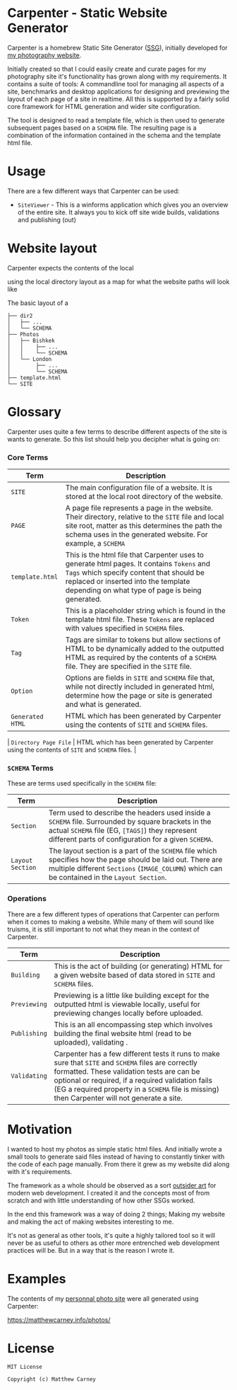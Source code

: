 # Carpenter - Static Website Generator

Carpenter is a homebrew Static Site Generator ([SSG](https://en.wikipedia.org/wiki/Static_site_generator)), initially developed for [my photography website](https://matthewcarney.info/photos/feb-2021/). 

Initially created so that I could easily create and curate pages for my photography site it's functionality has grown along with my requirements. It contains a suite of tools: A commandline tool for managing all aspects of a site, benchmarks and desktop applications for designing and previewing the layout of each page of a site in realtime. All this is supported by a fairly solid core framework for HTML generation and wider site configuration.

The tool is designed to read a template file, which is then used to generate subsequent pages based on a `SCHEMA` file. The resulting page is a combination of the information contained in the schema and the template html file.

# Usage

There are a few different ways that Carpenter can be used:

- `SiteViewer` - This is a winforms application which gives you an overview of the entire site. It always you to kick off site wide builds, validations and publishing (out)

# Website layout

Carpenter expects the contents of the local

using the local directory layout as a map for what the website paths will look like

The basic layout of a 
```
├── dir2
│   ├── ...
│   └── SCHEMA
├── Photos
│   ├── Bishkek
│   │    ├── ...
│   │    └── SCHEMA
│   └── London
│        ├── ...
│        └── SCHEMA
├── template.html
└── SITE
```

# Glossary

Carpenter uses quite a few terms to describe different aspects of the site is wants to generate. So this list should help you decipher what is going on:

### Core Terms

| Term | Description |
| --- | --- |
| `SITE` | The main configuration file of a website. It is stored at the local root directory of the website.|
| `PAGE` | A page file represents a page in the website. Their directory, relative to the `SITE` file and local site root, matter as this determines the path the schema uses in the generated website. For example, a `SCHEMA`|
| `template.html` | This is the html file that Carpenter uses to generate html pages. It contains `Tokens` and `Tags` which specify content that should be replaced or inserted into the template depending on what type of page is being generated.|
| `Token` | This is a placeholder string which is found in the template html file. These `Tokens` are replaced with values specified in `SCHEMA` files. |
| `Tag` | Tags are similar to tokens but allow sections of HTML to be dynamically added to the outputted HTML as required by the contents of a `SCHEMA` file. They are specified in the `SITE` file. |
| `Option` | Options are fields in `SITE` and `SCHEMA` file that, while not directly included in generated html, determine how the page or site is generated and what is generated. |
| `Generated HTML` | HTML which has been generated by Carpenter using the contents of `SITE` and `SCHEMA` files. |

| `Directory Page File` | HTML which has been generated by Carpenter using the contents of `SITE` and `SCHEMA` files. |

### `SCHEMA` Terms

These are terms used specifically in the `SCHEMA` file:

| Term | Description |
| --- | --- |
| `Section` | Term used to describe the headers used inside a `SCHEMA` file. Surrounded by square brackets in the actual `SCHEMA` file (EG, `[TAGS]`) they represent different parts of configuration for a given `SCHEMA`. |
| `Layout Section` | The layout section is a part of the `SCHEMA` file which specifies how the page should be laid out. There are multiple different `Sections` (`IMAGE_COLUMN`) which can be contained in the `Layout Section`. |

### Operations

There are a few different types of operations that Carpenter can perform when it comes to making a website. While many of them will sound like truisms, it is still important to not what they mean in the context of Carpenter.

| Term | Description |
| --- | --- |
| `Building` | This is the act of building (or generating) HTML for a given website based of data stored in `SITE` and `SCHEMA` files.|
| `Previewing` | Previewing is a little like building except for the outputted html is viewable locally, useful for previewing changes locally before uploaded. |
| `Publishing` | This is an all encompassing step which involves building the final website html (read to be uploaded), validating .|
| `Validating` | Carpenter has a few different tests it runs to make sure that `SITE` and `SCHEMA` files are correctly formatted. These validation tests are can be optional or required, if a required validation fails (EG a required property in a `SCHEMA` file is missing) then Carpenter will not generate a site.

# Motivation

I wanted to host my photos as simple static html files. And initially wrote a small tools to generate said files instead of having to constantly tinker with the code of each page manually. From there it grew as my website did along with it's requirements.

The framework as a whole should be observed as a sort [outsider art](https://en.wikipedia.org/wiki/Outsider_art) for modern web development. I created it and the concepts most of from scratch and with little understanding of how other SSGs worked.

In the end this framework was a way of doing 2 things; Making my website and making the act of making websites interesting to me.

It's not as general as other tools, it's quite a highly tailored tool so it will never be as useful to others as other more entrenched web development practices will be. But in a way that is the reason I wrote it.

# Examples

The contents of my [personnal photo site](https://matthewcarney.info/photos/feb-2021/) were all generated using Carpenter:

https://matthewcarney.info/photos/

# License 

```
MIT License

Copyright (c) Matthew Carney

```
